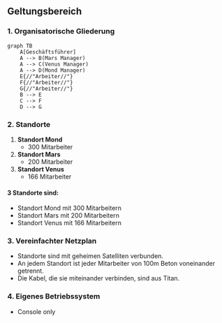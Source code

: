 ## Geltungsbereich

### 1. Organisatorische Gliederung
```mermaid
graph TB
    A[Geschäftsführer]
    A --> B(Mars Manager)
    A --> C(Venus Manager)
    A --> D(Mond Manager)
    E{//"Arbeiter//"}
    F{//"Arbeiter//"}
    G{//"Arbeiter//"}
    B --> E
    C --> F
    D --> G
```
### 2. Standorte

1. **Standort Mond**
   - 300 Mitarbeiter
2. **Standort Mars**
   - 200 Mitarbeiter
3. **Standort Venus**
   - 166 Mitarbeiter

#### 3 Standorte sind:
- Standort Mond mit 300 Mitarbeitern
- Standort Mars mit 200 Mitarbeitern
- Standort Venus mit 166 Mitarbeitern

### 3. Vereinfachter Netzplan

- Standorte sind mit geheimen Satelliten verbunden.
- An jedem Standort ist jeder Mitarbeiter von 100m Beton voneinander getrennt.
- Die Kabel, die sie miteinander verbinden, sind aus Titan.

### 4. Eigenes Betriebssystem

- Console only

